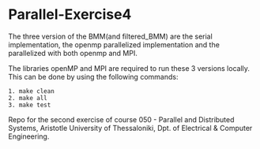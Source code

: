 # Parallel-Exercise4

The three version of the BMM(and filtered_BMM) are
the serial implementation, the openmp parallelized implementation
and the parallelized with both openmp and MPI.

The libraries openMP and MPI are required to run these 3
versions locally. This can be done by using the following commands:

```
1. make clean
2. make all
3. make test
```

Repo for the second exercise of course 050 - Parallel and Distributed Systems, Aristotle University of Thessaloniki, Dpt. of Electrical & Computer Engineering.
